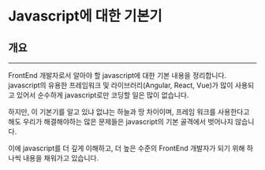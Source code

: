 # Javascript에 대한 기본기

## 개요
------------
FrontEnd 개발자로서 알아야 할 javascript에 대한 기본 내용을 정리합니다. javascript의 유용한 프레임워크 및 라이브러리(Angular, React, Vue)가 많이 사용되고 있어서 순수하게 javascript로만 코딩할 일은 많이 없습니다.

하지만, 이 기본기를 알고 있냐 없냐는 하늘과 땅 차이이며, 프레임 워크를 사용한다고 해도 우리가 해결해야하는 많은 문제들은 javascript의 기본 골격에서 벗어나지 않습니다.

이에 javascript를 더 깊게 이해하고, 더 높은 수준의 FrontEnd 개발자가 되기 위해 하나씩 내용을 채워가고 있습니다.